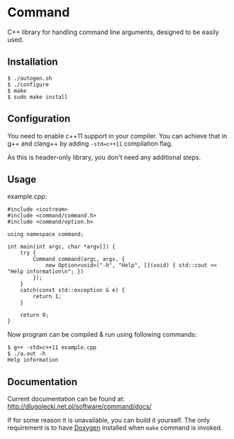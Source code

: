 # Command

C++ library for handling command line arguments, designed to be easily used.

## Installation

    $ ./autogen.sh
    $ ./configure
    $ make
    $ sudo make install

## Configuration

You need to enable c++11 support in your compiler. You can achieve that in
g++ and clang++ by adding `-std=c++11` compilation flag.

As this is header-only library, you don't need any additional steps.

## Usage

example.cpp:

    #include <iostream>
    #include <command/command.h>
    #include <command/option.h>

    using namespace command;

    int main(int argc, char *argv[]) {
        try {
            Command command(argc, argv, {
                new Option<void>("-h", "Help", [](void) { std::cout << "Help information\n"; })
            });
        }
        catch(const std::exception & e) {
            return 1;
        }

        return 0;
    }

Now program can be compiled & run using following commands:

    $ g++ -std=c++11 example.cpp
    $ ./a.out -h
    Help information

## Documentation

Current documentation can be found at:
http://dlugolecki.net.pl/software/command/docs/

If for some reason it is unavailable, you can build it yourself. The only
requirement is to have [Doxygen](www.doxygen.org/) installed when `make` command is invoked.
